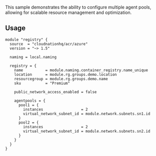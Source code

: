 This sample demonstrates the ability to configure multiple agent pools, allowing for scalable resource management and optimization.

## Usage

```hcl
module "registry" {
  source  = "cloudnationhq/acr/azure"
  version = "~> 1.5"

  naming = local.naming

  registry = {
    name          = module.naming.container_registry.name_unique
    location      = module.rg.groups.demo.location
    resourcegroup = module.rg.groups.demo.name
    sku           = "Premium"

    public_network_access_enabled = false

    agentpools = {
      pool1 = {
        instances                 = 2
        virtual_network_subnet_id = module.network.subnets.sn1.id
      }
      pool2 = {
        instances                 = 2
        virtual_network_subnet_id = module.network.subnets.sn2.id
      }
    }
  }
}
```
